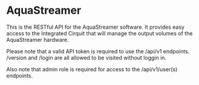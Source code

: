 # AquaStreamer

This is the RESTful API for the AquaStreamer software. It provides easy access to the Integrated Cirquit that will manage the output volumes of the AquaStreamer hardware.

Please note that a valid API token is required to use the /api/v1 endpoints. /version and /login are all allowed to be visited without loggin in.

Also note that admin role is required for access to the /api/v1/user(s) endpoints.